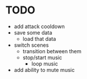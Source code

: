 # TODO

- add attack cooldown
- save some data
	- load that data
- switch scenes
	- transition between them
	- stop/start music
		- loop music
- add ability to mute music
